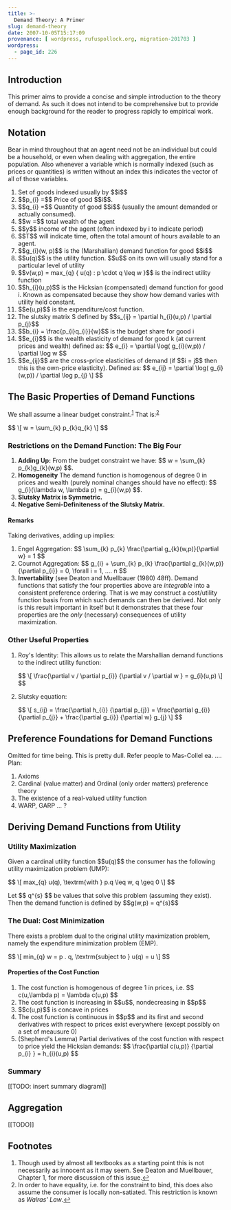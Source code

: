 ```yaml
---
title: >-
  Demand Theory: A Primer
slug: demand-theory
date: 2007-10-05T15:17:09
provenance: [ wordpress, rufuspollock.org, migration-201703 ]
wordpress:
  - page_id: 226
---
```


<h2>Introduction</h2>
<p>This primer aims to provide a concise and simple introduction to the theory of demand. As such it does not intend to be comprehensive but to provide enough background for the reader to progress rapidly to empirical work.
</p>

<h2>Notation</h2>
<p>  Bear in mind throughout that an agent need not be an individual but could be a household, or even when dealing with aggregation, the entire population. Also whenever a variable which is normally indexed (such as prices or quantities) is written without an index this indicates the vector of all of those variables.
</p>
<ol>
 <li>
     Set of goods indexed usually by $$i$$
 </li>

 <li>
     $$p_{i} =$$ Price of good $$i$$.
 </li>

 <li>
     $$q_{i} =$$ Quantity of good $$i$$ (usually the amount demanded or actually consumed).
 </li>

 <li>
     $$w =$$ total wealth of the agent
 </li>

 <li>
     $$y$$ income of the agent (often indexed by i to indicate period)
 </li>

 <li>
     $$T$$ will indicate time, often the total amount of hours available to an agent.
 </li>

 <li>
     $$g_{i}(w, p)$$ is the (Marshallian) demand function for good $$i$$
 </li>

 <li>
     $$u(q)$$ is the utility function. $$u$$ on its own will usually stand for a particular level of utility
 </li>

 <li>
     $$v(w,p) = max_{q} { u(q) : p \cdot q \leq w }$$ is the indirect utility function
 </li>

 <li>
     $$h_{i}(u,p)$$ is the Hicksian (compensated) demand function for good i. Known as compensated because they show how demand varies with utility held constant.
 </li>

 <li>
     $$e(u,p)$$ is the expenditure/cost function.
 </li>

 <li>
     The slutsky matrix S defined by $$s_{ij} = \partial h_{i}(u,p) / \partial p_{j}$$
 </li>

 <li>
     $$b_{i} = \frac{p_{i}q_{i}}{w}$$ is the budget share for good i
 </li>

 <li>
     $$e_{i}$$ is the wealth elasticity of demand for good k (at current prices and wealth) defined as: $$ e_{i} = \partial \log( g_{i}(w,p)) / \partial \log w $$
 </li>

 <li>
     $$e_{ij}$$ are the cross-price elasticities of demand (if $$i = j$$ then this is the own-price elasticity). Defined as: $$ e_{ij} = \partial \log( g_{i}(w,p)) / \partial \log p_{j} \] $$
 </li>
</ol>

<h2>The Basic Properties of Demand Functions</h2>
<p>We shall assume a linear budget constraint.<sup id="fnr1-469267910"><a href="#fn1-469267910">1</a></sup> That is:<sup id="fnr2-469267910"><a href="#fn2-469267910">2</a></sup>
</p>
<p>$$ \[ w = \sum_{k} p_{k}q_{k} \] $$
</p>

<h3>Restrictions on the Demand Function: The Big Four</h3>
<ol>
 <li>
     <strong>Adding Up:</strong> From the budget constraint we have: $$ w = \sum_{k} p_{k}g_{k}(w,p) $$.
 </li>

 <li>
     <strong>Homogeneity</strong> The demand function is homogenous of degree 0 in prices and wealth (purely nominal changes should have no effect): $$ g_{i}(\lambda w, \lambda p) = g_{i}(w,p) $$.
 </li>

 <li>
     <strong>Slutsky Matrix is Symmetric.</strong>
 </li>

 <li>
     <strong>Negative Semi-Definiteness of the Slutsky Matrix.</strong>
  <br />
 </li>
</ol>

<h4>Remarks</h4>
<p>Taking derivatives, adding up implies:
</p>
<ol>
 <li>
     Engel Aggregation: $$ \sum_{k} p_{k} \frac{\partial g_{k}(w,p)}{\partial w} = 1 $$
 </li>

 <li>
     Cournot Aggregation: $$ g_{i} + \sum_{k} p_{k} \frac{\partial g_{k}(w,p)}{\partial p_{i}} = 0, \forall i = 1, .... n $$
 </li>

 <li>
     <strong>Invertability</strong> (see Deaton and Muellbauer (1980) 48ff). Demand functions that satisfy the four properties above are <em>integrable</em> into a consistent preference ordering. That is we may construct a cost/utility function basis from which such demands can then be derived. Not only is this result important in itself  but it demonstrates that these four properties are the <em>only</em> (necessary) consequences of utility maximization.
 </li>
</ol>

<h3>Other Useful Properties</h3>
<ol>
 <li><p>Roy's Identity: This allows us to relate the Marshallian demand functions to the indirect utility function:
</p>
<p> $$ \[ \frac{\partial v / \partial p_{i}} {\partial v / \partial w } = g_{i}(u,p) \] $$
</p>

 </li>

 <li><p>Slutsky equation:
</p>
<p> $$ \[
    s_{ij} = \frac{\partial h_{i}} {\partial p_{j}} = \frac{\partial g_{i}} {\partial p_{j}}
           + \frac{\partial g_{i}} {\partial w} g_{j}
    \] $$
</p>

 </li>
</ol>

<h2>Preference Foundations for Demand Functions</h2>
<p>Omitted for time being. This is pretty dull. Refer people to Mas-Collel ea. .... Plan:
</p>
<ol>
 <li>
     Axioms
 </li>

 <li>
     Cardinal (value matter) and Ordinal (only order matters) preference theory
 </li>

 <li>
     The existence of a real-valued utility function
 </li>

 <li>
     WARP, GARP ... ?
 </li>
</ol>

<h2>Deriving Demand Functions from Utility</h2>

<h3>Utility Maximization</h3>
<p>Given a cardinal utility function $$u(q)$$ the consumer has the following utility maximization problem (UMP):
</p>
<p>$$ \[ max_{q} u(q), \textrm{with } p.q \leq w, q \geq 0 \] $$
</p>
<p>Let $$ q^{s} $$ be values that solve this problem (assuming they exist). Then the demand function is defined by $$g(w,p) = q^{s}$$
     <br />
</p>

<h3>The Dual: Cost Minimization</h3>
<p>There exists a problem dual to the original utility maximization problem, namely the expenditure minimization problem (EMP).
</p>
<p>$$ \[ min_{q} w = p . q, \textrm{subject to } u(q) = u \] $$
</p>

<h4>Properties of the Cost Function</h4>
<ol>
 <li>
     The cost function is homogenous of degree 1 in prices, i.e. $$ c(u,\lambda p) = \lambda c(u,p) $$
 </li>

 <li>
     The cost function is increasing in $$u$$, nondecreasing in $$p$$
 </li>

 <li>
     $$c(u,p)$$ is concave in prices
 </li>

 <li>
     The cost function is continuous in $$p$$ and its first and second derivatives with respect to prices exist everywhere (except possibly on a set of meausure 0)
 </li>

 <li>
     (Shepherd's Lemma) Partial derivatives of the cost function with respect to price yield the Hicksian demands: $$ \frac{\partial c(u,p)} {\partial p_{i} } = h_{i}(u,p) $$
 </li>
</ol>

<h3>Summary</h3>
<p>[[TODO: insert summary diagram]]
</p>

<h2>Aggregation</h2>
<p>[[TODO]]
</p>

<h2>Footnotes</h2>

<div class="footnote"><ol>
 <li id="fn1-469267910">
     Though used by almost all textbooks as a starting point this is not necessarily as innocent as it may seem. See Deaton and Muellbauer, Chapter 1, for more discussion of this issue.<a href="#fnr1-469267910" class="footnoteBackLink" title="Jump back to footnote 1 in the text">&#8617;</a>
 </li>

 <li id="fn2-469267910">
     In order to have equality, i.e. for the constraint to bind, this does also assume the consumer is locally non-satiated. This restriction is known as <em>Walras' Law</em>.<a href="#fnr2-469267910" class="footnoteBackLink" title="Jump back to footnote 1 in the text">&#8617;</a>
 </li>
</ol>
</div>


